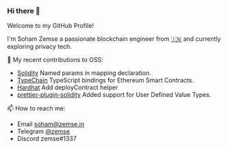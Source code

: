 ### Hi there 👋

Welcome to my GitHub Profile!

I'm Soham Zemse a passionate blockchain engineer from [🇮🇳](https://en.wikipedia.org/wiki/India) and currently exploring privacy tech.

🌱 My recent contributions to OSS:
- [Solidity](https://github.com/ethereum/solidity/pull/13384) Named params in mapping declaration.
- [TypeChain](https://github.com/ethereum-ts/TypeChain/pull/250) TypeScript bindings for Ethereum Smart Contracts.
- [Hardhat](https://github.com/NomicFoundation/hardhat/pull/2750) Add deployContract helper
- [prettier-plugin-solidity](https://github.com/prettier-solidity/prettier-plugin-solidity/pull/607) Added support for User Defined Value Types.

📫 How to reach me:

- Email soham@zemse.in
- Telegram [@zemse](https://t.me/zemse)
- Discord zemse#1337

<!--
**zemse/zemse** is a ✨ _special_ ✨ repository because its `README.md` (this file) appears on your GitHub profile.

Here are some ideas to get you started:

- 🔭 I’m currently working on ...
- 🌱 I’m currently learning ...
- 👯 I’m looking to collaborate on ...
- 🤔 I’m looking for help with ...
- 💬 Ask me about ...
- 📫 How to reach me: ...
- 😄 Pronouns: ...
- ⚡ Fun fact: ...
-->

